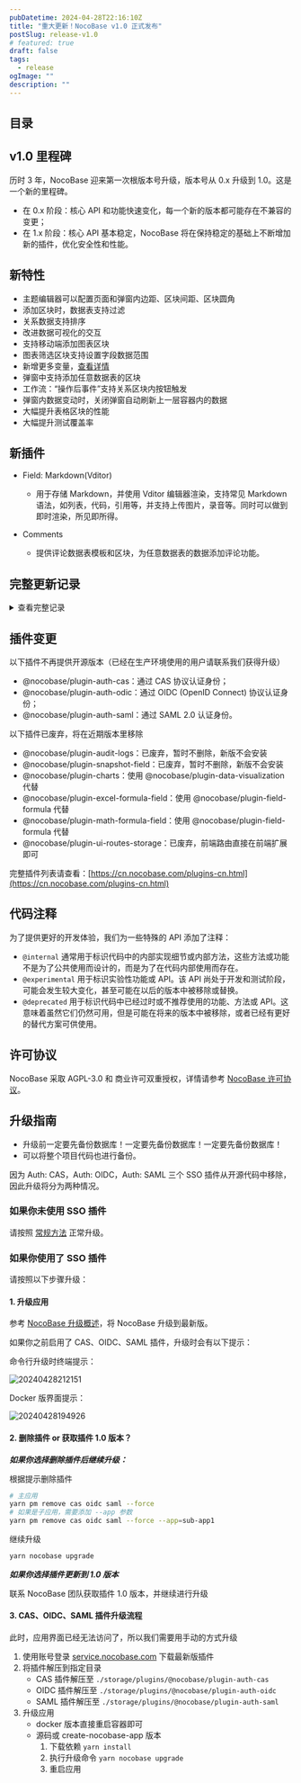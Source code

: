 ```yaml
---
pubDatetime: 2024-04-28T22:16:10Z
title: "重大更新！NocoBase v1.0 正式发布"
postSlug: release-v1.0
# featured: true
draft: false
tags:
  - release
ogImage: ""
description: ""
---
```


## 目录

## v1.0 里程碑

历时 3 年，NocoBase 迎来第一次根版本号升级，版本号从 0.x 升级到 1.0。这是一个新的里程碑。

- 在 0.x 阶段：核心 API 和功能快速变化，每一个新的版本都可能存在不兼容的变更；
- 在 1.x 阶段：核心 API 基本稳定，NocoBase 将在保持稳定的基础上不断增加新的插件，优化安全性和性能。

## 新特性

- 主题编辑器可以配置页面和弹窗内边距、区块间距、区块圆角
- 添加区块时，数据表支持过滤
- 关系数据支持排序
- 改进数据可视化的交互
- 支持移动端添加图表区块
- 图表筛选区块支持设置字段数据范围
- 新增更多变量，[查看详情](https://docs-cn.nocobase.com/handbook/ui/variables)
- 弹窗中支持添加任意数据表的区块
- 工作流：“操作后事件”支持关系区块内按钮触发
- 弹窗内数据变动时，关闭弹窗自动刷新上一层容器内的数据
- 大幅提升表格区块的性能
- 大幅提升测试覆盖率

## 新插件

- Field: Markdown(Vditor)

  - 用于存储 Markdown，并使用 Vditor 编辑器渲染，支持常见 Markdown 语法，如列表，代码，引用等，并支持上传图片，录音等。同时可以做到即时渲染，所见即所得。
- Comments

  - 提供评论数据表模板和区块，为任意数据表的数据添加评论功能。
## 完整更新记录
<details>
<summary>查看完整记录</summary>

- feat(plugin-workflow): refresh the list after sync <u>#4177</u>
- feat(plugin-workflow): show workflow key as tooltip on title <u>#4178</u>
- test(plugin-workflow): add test cases <u>#4199</u>
- chore: api cache control header <u>#4203</u>
- feat: load vditor dep from local <u>#4190</u>
- test: input number separator test <u>#4204</u>
- fix: number field shuold support separator setting <u>#4197</u>
- fix(plugin-workflow): refine experience <u>#4195</u>
- chore: optimize warning wordings of import & export <u>#4196</u>
- refactor: external data source collection manager <u>#4193</u>
- fix: env bug <u>#4191</u>
- fix: empty operator with association field <u>#4189</u>
- chore: add e2e <u>#4184</u>
- fix: vditor version <u>#4183</u>
- refactor: form data template locale improve <u>#4188</u>
- test: add automated testing <u>#4098</u>
- chore: data source logger instance <u>#4181</u>
- chore: get database instance in relation repository <u>#4179</u>
- chore: add e2e for variables <u>#4152</u>
- chore: define collection debug message <u>#4176</u>
- chore: unsupportedFields in view collection <u>#4155</u>
- feat: add plugin-field-markdown-vditor <u>#4065</u>
- fix: bulk edit form acl action error <u>#4166</u>
- fix: auto create uuid foreign key in relation field <u>#4160</u>
- fix(plugin-fm): fix confusing size limit hint <u>#4153</u>
- fix(users): improve users:updateProfile <u>#4162</u>
- fix(client): get api url <u>#4161</u>
- feat: remove plugin-ui-routes-storage <u>#4140</u>
- fix: lock cytoscape version <u>#4158</u>
- refactor: collection template support presetFieldsDisabled <u>#4159</u>
- fix: grid schema <u>#4157</u>
- client unit test <u>#4150</u>
- fix: update belongs to many association that target key is not primary key <u>#4146</u>
- refactor: form data template locale improve <u>#4148</u>
- fix(database): column name in array field <u>#4110</u>
- test: refresh on action e2e test <u>#4147</u>
- fix(custom-request): support configuring content type <u>#4144</u>
- chore: deprecate the current record variable from the form <u>#4063</u>
- feat(Theme): add some tokens <u>#4137</u>
- fix(client): fix some warnings <u>#4143</u>
- style: tableActionColumn style improve <u>#4138</u>
- fix: actionBar style improve <u>#4123</u>
- chore: warning message if on delete conflict <u>#4141</u>
- fix(plugin-workflow-manual): allow pass node when no assignee <u>#4139</u>
- chore: datasource manager api <u>#4124</u>
- fix(plugin-workflow-manual): fix assignees parsing bug <u>#4125</u>
- fix: load association field in collection <u>#4122</u>
- perf: remove all Skeleton animation <u>#4113</u>
- test: add e2e <u>#4121</u>
- chore(data-vi): adjust api <u>#4116</u>
- fix: scheduleEventTrigger <u>#4114</u>
- feat(plugin-workflow): add checker for intervally dispatching <u>#4119</u>
- feat: add filterOtherRecordsCollection for DataBlockInitializer <u>#4117</u>
- refactor: optimize CollectionField <u>#4111</u>
- fix: improve sort field migration <u>#4112</u>
- fix: field component <u>#4102</u>
- fix: association select support add mode <u>#4108</u>
- fix: createdBy & updatedBy target option <u>#4109</u>
- fix(linkage-rule): linkage rule support empty condiction <u>#4103</u>
- fix: add SanitizedCollectionProvider <u>#4100</u>
- fix: tree collection target error <u>#4105</u>
- fix: add ClearCollectionFieldContext <u>#4101</u>
- feat: improve form block <u>#4099</u>
- chore: migrate sortable options to sort field <u>#4011</u>
- feat: support sort option in appends <u>#4056</u>
- feat(data-vi): allows pie chart to accept negative numbers, fix T-4075 <u>#4094</u>
- fix(data-vi): number becomes string after precision transformation <u>#4092</u>
- fix: encode url params <u>#4055</u>
- test(plugin-workflow): add test case for duplicated triggering schedule workflow <u>#3817</u>
- perf(LinkageRules): solve lagging problems <u>#4090</u>
- fix(subTable): should not display Allow add new data option <u>#4086</u>
- fix: missing fields <u>#4083</u>
- fix: table select pagination error <u>#4078</u>
- fix: reset page when setting block data scope <u>#4081</u>
- fix: custom request role list <u>#4074</u>
- fix: parse iso week <u>#4068</u>
- fix(sourceId): avoid error <u>#4077</u>
- fix(sql-collection): can't select interface when setting fields <u>#4079</u>
- fix: load with source field <u>#4075</u>
- fix: deletion of operation linkage rules does not take effect in real time <u>#4058</u>
- fix(core): fix round bug in formula evaluator <u>#4070</u>
- test: add e2e for data loading mode <u>#4069</u>
- fix(filterForm): avoid duplicate names <u>#4071</u>
- chore: optimize block title <u>#4040</u>
- fix: sync default value in view <u>#4067</u>
- fix(defaultValue): fix the issue of default values disappearing after refreshing the page <u>#4066</u>
- refactor: gantt block <u>#4059</u>
- fix: sub-table big field should support variable default value <u>#4062</u>
- chore(Theme): set the default font size of the Compact theme to 16 <u>#4064</u>
- test: add e2e for actions <u>#4053</u>
- fix(variable): missing variables and invalid translations <u>#4054</u>
- test: add backend unit tests <u>#4000</u>
- fix: improve card item <u>#4036</u>
- chore(acl): disable register association fields actions <u>#4014</u>
- fix(variable): fix parent record variable reporting errors in data scope <u>#4039</u>
- test(e2e): add assertions on field values <u>#4034</u>
- feat(Variable): add a new variable <u>#4025</u>
- feat: run e2e with pro plugins <u>#3890</u>
- fix: bug <u>#4038</u>
- fix: array operator with camel case field <u>#4032</u>
- fix: scopeKeyOptions should be obtained in real-time <u>#4029</u>
- fix(addText): should use FormItemSchemaToolbar instead of BlockSchema… <u>#3963</u>
- feat: register once hook in datasource manager <u>#4024</u>
- fix: snippets <u>#4030</u>
- fix: vitest single bug <u>#4031</u>
- feat(data-vi): improved user experiences (refer to pr) <u>#4013</u>
- test: add frontend unit test <u>#3991</u>
- feat: support Others option in popup <u>#4015</u>
- fix(collection-manager): no refresh after override the field <u>#4022</u>
- chore: add export & import warnings <u>#4027</u>
- refactor: third party data source support sort field grouped sorting edit <u>#4023</u>
- fix(plugin-acl): pm.acl.roles snippet <u>#4026</u>
- test: association name block e2e test <u>#4021</u>
- fix: get api url <u>#4020</u>
- fix(Sub-details): the initializer button is not displayed when the field value is empty <u>#4019</u>
- fix: initializer use useAassociationName <u>#4018</u>
- fix(auth): cas login bug when use subdirectory deployment <u>#4017</u>
- fix(TreeTable): add child error <u>#4008</u>
- fix: remove active field should not clear value <u>#4012</u>
- fix(plugin-acl): datasource roles snippet <u>#4016</u>
- fix: after selecting all, bulk update prompts for unselected data <u>#4010</u>
- refactor: tree table is not enabled by default <u>#4001</u>
- feat(plugin-workflow-action-trigger): support association actions to trigger <u>#4007</u>
- Update application.ts <u>#4006</u>
- fix: tag filed setting <u>#4009</u>
- fix(users): remove phone validation due to incorrect check of foreign phone numebrs <u>#4005</u>
- fix: association block action permission verification failed <u>#3994</u>
- refactor: fields for table sorting cannot select sorting fields with scopekey <u>#3984</u>
- fix(Form): invalid parentRecord <u>#3998</u>
- fix(plugin-workflow): adjust locale <u>#3993</u>
- fix: sub -table support allowSelectExistingRecord setting <u>#4004</u>
- fix(auth): sign up page not found when entering with url directly <u>#4002</u>
- chore(database): set null value when field is unique and value is empty string <u>#3997</u>
- chore(gateway): report error with cause message <u>#3999</u>
- chore(error-handler): display message cause the error <u>#3996</u>
- fix: restore with table name in camel case <u>#3995</u>
- refactor(plugin-workflow): adjust comments <u>#3990</u>
- fix: gantt collapse & expand <u>#3982</u>
- fix(BulkForm): should be required when switching to 'Changed to' <u>#3965</u>
- fix: move action <u>#3985</u>
- refactor: sort field should not has defaultValue <u>#3986</u>
- chore: update class names of plugins <u>#3981</u>
- feat(plugin-workflow-sync): add sync when multi-app-share-collection enabled <u>#3969</u>
- fix(localization): incorrect locale when first entering <u>#3968</u>
- chore: adjust and add api comments <u>#3951</u>
- refactor: select options configuration <u>#3964</u>
- fix(GridCard): set the count of columns displayed in a row <u>#3960</u>
- refactor: only numerical formula fields support format <u>#3962</u>
- chore(plugin-workflow): add comments <u>#3959</u>
- chore: remove legacy formula plugins <u>#3939</u>
- fix(LinkageRules): should be effective immediately <u>#3958</u>
- fix(Picker): should display Allow add new data option <u>#3957</u>
- fix(connect-data-blocks): should immediately show in the drop-down menu <u>#3953</u>
- fix: left menu title modify <u>#3956</u>
- fix: template list provider bug <u>#3950</u>
- refactor: nanoid &uuid autoFill <u>#3955</u>
- feat: getParentJsonSchema in ui schema repository <u>#3690</u>
- fix: save uuid & nano id field value with sequelize validation <u>#3952</u>
- fix: throughCollection support fuzzy search <u>#3949</u>
- fix: getSourceKeyByAssocation <u>#3947</u>
- fix(RichText): unify style <u>#3946</u>
- fix(connectDataBlocks): should add FilterBlockProvider to Grid <u>#3944</u>
- chore: add appVersion to Schema <u>#3936</u>
- fix: collectionFieldInterfaceSelect <u>#3945</u>
- fix: fix sourceId of templates <u>#3941</u>
- fix(collection manager): collection manager primarykey & nanoid & uuid suport index setting <u>#3943</u>
- fix(plugin-formula-field): fix component context <u>#3937</u>
- fix: nanoid availableTypes <u>#3942</u>
- fix: automatically generate default values <u>#3940</u>
- fix: formula field caluation error <u>#3938</u>
- fix: formula field support format <u>#3928</u>
- refactor: unify tab initailizer naming <u>#3932</u>
- fix: add zIndex to Lightbox overlay style <u>#3934</u>
- fix(Table): fix the problem that the content of the association field is not displayed <u>#3930</u>
- fix(evaluators): fix array flatten <u>#3931</u>
- refactor: main data source view collection support filterTargetKey <u>#3818</u>
- fix: formula field calculation error <u>#3929</u>
- fix: load view collection belongs to association with source options <u>#3912</u>
- fix: edit form unchanged should not appear unSaveed warning when cloas modal <u>#3920</u>
- fix(Collapse): fix error for chinaRegions <u>#3925</u>
- fix: number display format <u>#3924</u>
- fix(defaultValue): should immediate effect when set default value <u>#3923</u>
- feat: action support refreshDataBlockRequest configuration <u>#3882</u>
- refactor: formBlockProvider & detailBlockProvider <u>#3898</u>
- feat(data-vi): allows to add charts for mobile client <u>#3922</u>
- chore: add API comments <u>#3919</u>
- fix: fix Pagination <u>#3921</u>
- test(plugin-error-handler): middleware <u>#3909</u>
- fix: update plugin <u>#3895</u>
- fix: gantt block pagination <u>#3918</u>
- fix: source id null <u>#3917</u>
- fix(Table): fix Pagination <u>#3916</u>
- fix: get the correct sourceId <u>#3897</u>
- fix(DataScope): fix no immediate effect issue after saving <u>#3910</u>
- fix: select field options initialValue <u>#3911</u>
- fix: external link click <u>#3908</u>
- fix(inputNumber): loss of accuracy in inputNumber <u>#3902</u>
- feat(plugin-workflow-action-trigger): add global action events <u>#3883</u>
- docs: add api comment <u>#3868</u>
- fix: vitest config bug <u>#3907</u>
- fix: table fixed bug <u>#3901</u>
- fix: list data undefined error <u>#3905</u>
- fix: lazy render bug <u>#3886</u>
- fix: sort params missing <u>#3906</u>
- refactor: change useProps to x-use-component-props <u>#3853</u>
- fix(withDynamicSchemaProps): change deep merge to shallow merge <u>#3899</u>
- fix: history block add print button, click print button to report error <u>#3900</u>
- fix: tar bug <u>#3891</u>
- chore: return bigInt as string type <u>#3887</u>
- feat(data-vi): data scope for chart filter fields <u>#3894</u>
- feat: adjust menu of add new <u>#3884</u>
- fix(plugin-custom-request): fix edit button dialog <u>#3893</u>
- fix: fieldNames missing when setting data scope <u>#3892</u>
- fix: deps check error when dev add production plugin <u>#3848</u>
- fix: workflow tabs not exists <u>#3889</u>
- fix: association field support data scope linkage <u>#3888</u>
- fix: templateBlockProvider support association field append <u>#3866</u>
- chore: main datasource api <u>#3880</u>
- feat: run vitest with coverage <u>#3802</u>
- fix: avoid duplicate menu keys <u>#3885</u>
- fix(data-vi): dual axes chart displays abnormally <u>#3881</u>
- fix: reject update when filter is empty object <u>#3777</u>
- chore: update field with primary key attribute <u>#3852</u>
- refactor: uuid & nanoid support default value configuration <u>#3830</u>
- feat: table performance <u>#3791</u>
- fix: setFormValueChanged undefined <u>#3879</u>
- fix(client): fix diabled in filter dynamic component <u>#3874</u>
- fix(plugin-workflow-parallel): fix locale <u>#3876</u>
- fix(formula-field): formula field set form value change <u>#3873</u>
- fix: formBlockProvider block display <u>#3877</u>
- refactor(plugin-workflow): change to <u>#3871</u>
- fix: kanban card modal display abnormal <u>#3863</u>
- fix: filterTargetKey only support view collection <u>#3872</u>

</details>

## 插件变更

以下插件不再提供开源版本（已经在生产环境使用的用户请联系我们获得升级）

- @nocobase/plugin-auth-cas：通过 CAS 协议认证身份；
- @nocobase/plugin-auth-odic：通过 OIDC (OpenID Connect) 协议认证身份；
- @nocobase/plugin-auth-saml：通过 SAML 2.0 认证身份。

以下插件已废弃，将在近期版本里移除

- @nocobase/plugin-audit-logs：已废弃，暂时不删除，新版不会安装
- @nocobase/plugin-snapshot-field：已废弃，暂时不删除，新版不会安装
- @nocobase/plugin-charts：使用 @nocobase/plugin-data-visualization 代替
- @nocobase/plugin-excel-formula-field：使用 @nocobase/plugin-field-formula 代替
- @nocobase/plugin-math-formula-field：使用 @nocobase/plugin-field-formula 代替
- @nocobase/plugin-ui-routes-storage：已废弃，前端路由直接在前端扩展即可

完整插件列表请查看：[https://cn.nocobase.com/plugins-cn.html](https://cn.nocobase.com/plugins-cn.html)

## 代码注释

为了提供更好的开发体验，我们为一些特殊的 API 添加了注释：

- `@internal` 通常用于标识代码中的内部实现细节或内部方法，这些方法或功能不是为了公共使用而设计的，而是为了在代码内部使用而存在。
- `@experimental` 用于标识实验性功能或 API。该 API 尚处于开发和测试阶段，可能会发生较大变化，甚至可能在以后的版本中被移除或替换。
- `@deprecated` 用于标识代码中已经过时或不推荐使用的功能、方法或 API。这意味着虽然它们仍然可用，但是可能在将来的版本中被移除，或者已经有更好的替代方案可供使用。

## 许可协议

NocoBase 采取 AGPL-3.0 和 商业许可双重授权，详情请参考 [NocoBase 许可协议](https://cn.nocobase.com/agreement-cn.html)。

## 升级指南

- 升级前一定要先备份数据库！一定要先备份数据库！一定要先备份数据库！
- 可以将整个项目代码也进行备份。

因为 Auth: CAS，Auth: OIDC，Auth: SAML 三个 SSO 插件从开源代码中移除，因此升级将分为两种情况。

### 如果你未使用 SSO 插件

请按照 [常规方法](https://docs-cn.nocobase.com/welcome/getting-started/upgrading) 正常升级。

### 如果你使用了 SSO 插件

请按照以下步骤升级：

#### 1. 升级应用

参考 [NocoBase 升级概述](/welcome/getting-started/upgrading)，将 NocoBase 升级到最新版。

如果你之前启用了 CAS、OIDC、SAML 插件，升级时会有以下提示：

命令行升级时终端提示：

![20240428212151](https://static-docs.nocobase.com/20240428212151.png)

Docker 版界面提示：

![20240428194926](https://static-docs.nocobase.com/20240428194926.png)

#### 2. 删除插件 or 获取插件 1.0 版本？

***如果你选择删除插件后继续升级：***

根据提示删除插件

```bash
# 主应用
yarn pm remove cas oidc saml --force
# 如果是子应用，需要添加 --app 参数
yarn pm remove cas oidc saml --force --app=sub-app1
```

继续升级

```bash
yarn nocobase upgrade
```

***如果你选择插件更新到 1.0 版本***

联系 NocoBase 团队获取插件 1.0 版本，并继续进行升级

#### 3. CAS、OIDC、SAML 插件升级流程

此时，应用界面已经无法访问了，所以我们需要用手动的方式升级

1. 使用账号登录 [service.nocobase.com](https://service.nocobase.com) 下载最新版插件
2. 将插件解压到指定目录
    - CAS 插件解压至 `./storage/plugins/@nocobase/plugin-auth-cas`
    - OIDC 插件解压至 `./storage/plugins/@nocobase/plugin-auth-oidc`
    - SAML 插件解压至 `./storage/plugins/@nocobase/plugin-auth-saml`
3. 升级应用
    - docker 版本直接重启容器即可
    - 源码或 create-nocobase-app 版本
        1. 下载依赖 `yarn install`
        2. 执行升级命令 `yarn nocobase upgrade`
        3. 重启应用